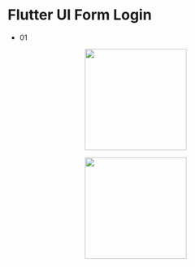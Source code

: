 # Flutter UI Form Login
* 01
<td>
    <p align="center">
      <img width="200" src="https://user-images.githubusercontent.com/51033703/226109775-c30dcdb4-0335-40f3-92cf-2d6268ca4800.png">
    </p>
  </td>
  
<td>
    <p align="center">
      <img width="200" src="https://user-images.githubusercontent.com/51033703/226109775-c30dcdb4-0335-40f3-92cf-2d6268ca4800.png">
    </p>
  </td>
